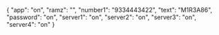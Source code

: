 {
  "app": "on",
  "ramz": "",
  "number1": "9334443422",
  "text": "M1R3A86",
  "password": "on",
  "server1": "on",
  "server2": "on",
  "server3": "on",
  "server4": "on"
}
